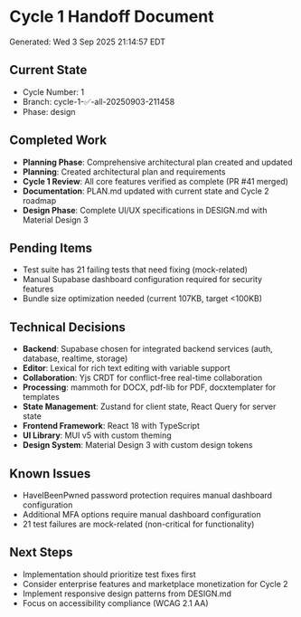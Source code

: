 # Cycle 1 Handoff Document

Generated: Wed  3 Sep 2025 21:14:57 EDT

## Current State
- Cycle Number: 1
- Branch: cycle-1-✅-all-20250903-211458
- Phase: design

## Completed Work
- **Planning Phase**: Comprehensive architectural plan created and updated
- **Planning**: Created architectural plan and requirements
- **Cycle 1 Review**: All core features verified as complete (PR #41 merged)
- **Documentation**: PLAN.md updated with current state and Cycle 2 roadmap
- **Design Phase**: Complete UI/UX specifications in DESIGN.md with Material Design 3

## Pending Items
- Test suite has 21 failing tests that need fixing (mock-related)
- Manual Supabase dashboard configuration required for security features
- Bundle size optimization needed (current 107KB, target <100KB)

## Technical Decisions
- **Backend**: Supabase chosen for integrated backend services (auth, database, realtime, storage)
- **Editor**: Lexical for rich text editing with variable support
- **Collaboration**: Yjs CRDT for conflict-free real-time collaboration
- **Processing**: mammoth for DOCX, pdf-lib for PDF, docxtemplater for templates
- **State Management**: Zustand for client state, React Query for server state
- **Frontend Framework**: React 18 with TypeScript
- **UI Library**: MUI v5 with custom theming
- **Design System**: Material Design 3 with custom design tokens

## Known Issues
- HaveIBeenPwned password protection requires manual dashboard configuration
- Additional MFA options require manual dashboard configuration
- 21 test failures are mock-related (non-critical for functionality)

## Next Steps
- Implementation should prioritize test fixes first
- Consider enterprise features and marketplace monetization for Cycle 2
- Implement responsive design patterns from DESIGN.md
- Focus on accessibility compliance (WCAG 2.1 AA)

